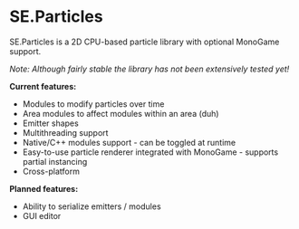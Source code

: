 # SE.Particles
SE.Particles is a 2D CPU-based particle library with optional MonoGame support.

*Note: Although fairly stable the library has not been extensively tested yet!*




**Current features:**
* Modules to modify particles over time
* Area modules to affect modules within an area (duh)
* Emitter shapes
* Multithreading support
* Native/C++ modules support - can be toggled at runtime
* Easy-to-use particle renderer integrated with MonoGame - supports partial instancing
* Cross-platform

**Planned features:**
* Ability to serialize emitters / modules
* GUI editor
